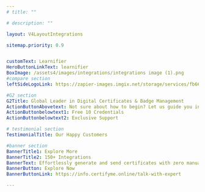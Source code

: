 ```yaml
---
# title: ""

# description: ""

layout: V4LayoutIntegrations

sitemap.priority: 0.9


customText: Learnifier
HeroButtonLinkText: learnifier
BoxImage: /assets4/images/integrations/integrations image (1).png
#compare section
leftSideLogoLink: https://zapier-images.imgix.net/storage/services/fb66602f4d3d5b1cc795e6b3fdfe34ca.png?auto=format&ixlib=react-9.8.0&fit=crop&q=50&w=60&h=60&dpr=1

#G2 section
G2Title: Global Leader in Digital Certificates & Badge Management
ActionButtonAbovetext: Not sure about how to begin? Let us guide you in the right direction!
ActionButtonbelowtext1: Free 10 Credentials
ActionButtonbelowtext2: Exclusive Support

# testimonial section
TestimonialTitle: Our Happy Customers   

#banner section
BannerTitle1: Explore More
BannerTitle2: 150+ Integrations
BannerText: Effortlessly generate and send certificates with zero manual intervention using the most advanced digital credential management software of 2023.
BannerButton: Explore Now
BannerButtonLink: https://info.certifyme.online/talk-with-expert

---
```


